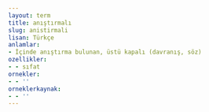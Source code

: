 ```yaml
---
layout: term
title: anıştırmalı
slug: anistirmali
lisan: Türkçe
anlamlar:
- İçinde anıştırma bulunan, üstü kapalı (davranış, söz)
ozellikler:
- - sıfat
ornekler:
- - ''
orneklerkaynak:
- - ''
---
```

